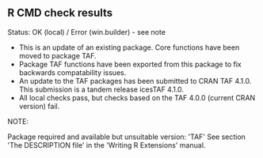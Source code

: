 ## R CMD check results

Status: OK (local) / Error (win.builder) - see note

* This is an update of an existing package.  Core functions have been moved to package TAF.
* Package TAF functions have been exported from this package to fix backwards compatability issues.
* An update to the TAF packages has been submitted to CRAN TAF 4.1.0. This submission is
  a tandem release icesTAF 4.1.0.
* All local checks pass, but checks based on the TAF 4.0.0 (current CRAN version) fail.

NOTE:

Package required and available but unsuitable version: 'TAF'
  See section 'The DESCRIPTION file' in the 'Writing R Extensions'
  manual.
